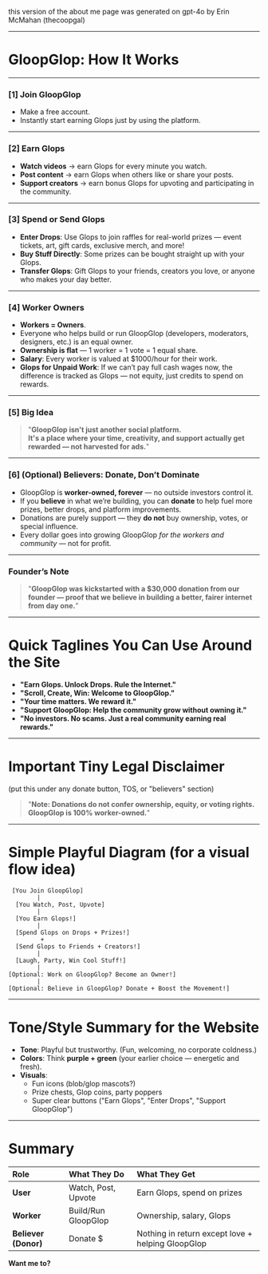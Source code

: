 this version of the about me page was generated on gpt-4o by Erin McMahan (thecoopgal)

---

# **GloopGlop: How It Works**

---

### **[1] Join GloopGlop**  
- Make a free account.  
- Instantly start earning Glops just by using the platform.

---

### **[2] Earn Glops**
- **Watch videos** → earn Glops for every minute you watch.  
- **Post content** → earn Glops when others like or share your posts.  
- **Support creators** → earn bonus Glops for upvoting and participating in the community.

---

### **[3] Spend or Send Glops**
- **Enter Drops**: Use Glops to join raffles for real-world prizes — event tickets, art, gift cards, exclusive merch, and more!
- **Buy Stuff Directly**: Some prizes can be bought straight up with your Glops.
- **Transfer Glops**: Gift Glops to your friends, creators you love, or anyone who makes your day better.

---

### **[4] Worker Owners**
- **Workers = Owners**.  
- Everyone who helps build or run GloopGlop (developers, moderators, designers, etc.) is an equal owner.  
- **Ownership is flat** — 1 worker = 1 vote = 1 equal share.  
- **Salary**: Every worker is valued at $1000/hour for their work.  
- **Glops for Unpaid Work**: If we can’t pay full cash wages now, the difference is tracked as Glops — not equity, just credits to spend on rewards.

---

### **[5] Big Idea**
> "**GloopGlop isn't just another social platform.  
> It's a place where your time, creativity, and support actually get rewarded — not harvested for ads.**"

---

### **[6] (Optional) Believers: Donate, Don’t Dominate**
- GloopGlop is **worker-owned, forever** — no outside investors control it.  
- If you **believe** in what we’re building, you can **donate** to help fuel more prizes, better drops, and platform improvements.
- Donations are purely support — they **do not** buy ownership, votes, or special influence.
- Every dollar goes into growing GloopGlop *for the workers and community* — not for profit.

---

### **Founder’s Note**
> "**GloopGlop was kickstarted with a $30,000 donation from our founder — proof that we believe in building a better, fairer internet from day one.**"

---

# **Quick Taglines You Can Use Around the Site**

- **"Earn Glops. Unlock Drops. Rule the Internet."**
- **"Scroll, Create, Win: Welcome to GloopGlop."**
- **"Your time matters. We reward it."**
- **"Support GloopGlop: Help the community grow without owning it."**
- **"No investors. No scams. Just a real community earning real rewards."**

---

# **Important Tiny Legal Disclaimer**
(put this under any donate button, TOS, or "believers" section)

> "**Note: Donations do not confer ownership, equity, or voting rights. GloopGlop is 100% worker-owned.**"

---

# **Simple Playful Diagram (for a visual flow idea)**

```
 [You Join GloopGlop]  
        |
  [You Watch, Post, Upvote]
        |
  [You Earn Glops!]  
        |
  [Spend Glops on Drops + Prizes!] 
         +
  [Send Glops to Friends + Creators!] 
        |
  [Laugh, Party, Win Cool Stuff!]
        |
[Optional: Work on GloopGlop? Become an Owner!]
        |
[Optional: Believe in GloopGlop? Donate + Boost the Movement!]
```

---

# **Tone/Style Summary for the Website**
- **Tone**: Playful but trustworthy. (Fun, welcoming, no corporate coldness.)
- **Colors**: Think **purple + green** (your earlier choice — energetic and fresh).  
- **Visuals**:  
  - Fun icons (blob/glop mascots?)  
  - Prize chests, Glop coins, party poppers  
  - Super clear buttons ("Earn Glops", "Enter Drops", "Support GloopGlop")

---

# **Summary**

| Role | What They Do | What They Get |
|:---|:---|:---|
| **User** | Watch, Post, Upvote | Earn Glops, spend on prizes |
| **Worker** | Build/Run GloopGlop | Ownership, salary, Glops |
| **Believer (Donor)** | Donate $ | Nothing in return except love + helping GloopGlop |

**Want me to?**
